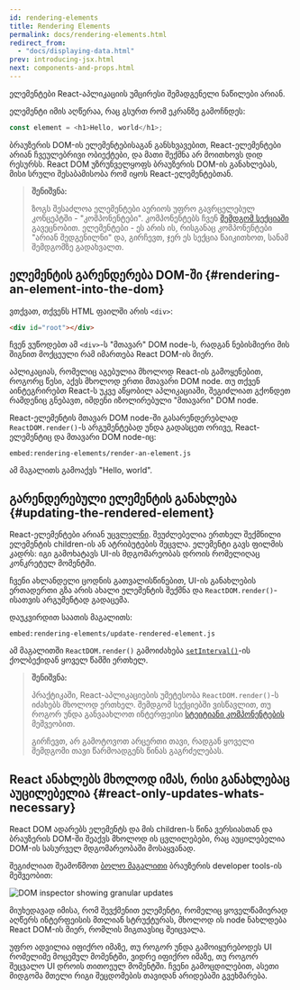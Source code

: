 ```yaml
---
id: rendering-elements
title: Rendering Elements
permalink: docs/rendering-elements.html
redirect_from:
  - "docs/displaying-data.html"
prev: introducing-jsx.html
next: components-and-props.html
---
```


ელემენტები React-აპლიკაციის უმცირესი შემადგენელი ნაწილები არიან.

ელემენტი იმის აღწერაა, რაც გსურთ რომ ეკრანზე გამოჩნდეს:

```js
const element = <h1>Hello, world</h1>;
```

ბრაუზერის DOM-ის ელემენტებისაგან განსხვავებით, React-ელემენტები არიან ჩვეულებრივი ობიექტები, და მათი შექმნა არ მოითხოვს დიდ რესურსს. React DOM უზრუნველყოფს ბრაუზერის DOM-ის განახლებას, მისი სრული შესაბამისობა რომ იყოს React-ელემენტებთან.

>**შენიშვნა:**
>
>ზოგს შესაძლოა ელემენტები აერიოს უფრო გავრცელებულ კონცეპტში - "კომპონენტები". კომპონენტებს ჩვენ [შემდგომ სექციაში](/docs/components-and-props.html) გავეცნობით. ელემენტები - ეს არის ის, რისგანაც კომპონენტები "არიან შედგენილნი" და, გირჩევთ, ჯერ ეს სექცია წაიკითხოთ, სანამ შემდგომზე გადახვალთ.

## ელემენტის გარენდერება DOM-ში {#rendering-an-element-into-the-dom}

ვთქვათ, თქვენს HTML ფაილში არის `<div>`:

```html
<div id="root"></div>
```

ჩვენ ვუწოდებთ ამ `<div>`-ს "მთავარ" DOM node-ს, რადგან ნებისმიერი მის შიგნით მოქცეული რამ იმართება React DOM-ის მიერ.

აპლიკაციას, რომელიც აგებულია მხოლოდ React-ის გამოყენებით, როგორც წესი, აქვს მხოლოდ ერთი მთავარი DOM node. თუ თქვენ აინტეგრირებთ React-ს უკვე აწყობილ აპლიკაციაში, შეგიძლიათ გქონდეთ რამდენიც გნებავთ, იმდენი იზოლირებული "მთავარი" DOM node.

React-ელემენტის მთავარ DOM node-ში გასარენდერებლად `ReactDOM.render()`-ს არგუმენტებად უნდა გადასცეთ ორივე, React-ელემენტიც და მთავარი DOM node-იც:

`embed:rendering-elements/render-an-element.js`

[](codepen://rendering-elements/render-an-element)

ამ მაგალითს გამოაქვს "Hello, world".

## გარენდერებული ელემენტის განახლება {#updating-the-rendered-element}

React-ელემენტები არიან [უცვლელნი](https://en.wikipedia.org/wiki/Immutable_object). შეუძლებელია ერთხელ შექმნილი ელემენტის children-ის ან ატრიბუტების შეცვლა. ელემენტი გავს ფილმის კადრს: იგი გამოხატავს UI-ის მდგომარეობას დროის რომელიღაც კონკრეტულ მომენტში.

ჩვენი ახლანდელი ცოდნის გათვალისწინებით, UI-ის განახლების ერთადერთი გზა არის ახალი ელემენტის შექმნა და `ReactDOM.render()`-ისათვის არგუმენტად გადაცემა.

დაუკვირდით საათის მაგალითს:

`embed:rendering-elements/update-rendered-element.js`

[](codepen://rendering-elements/update-rendered-element)

ამ მაგალითში `ReactDOM.render()` გამოიძახება [`setInterval()`](https://developer.mozilla.org/en-US/docs/Web/API/WindowTimers/setInterval)-ის ქოლბექიდან ყოველ წამში ერთხელ.

>**შენიშვნა:**
>
>პრაქტიკაში, React-აპლიკაციების უმეტესობა `ReactDOM.render()`-ს იძახებს მხოლოდ ერთხელ. შემდგომ სექციებში ვისწავლით, თუ როგორ უნდა განვაახლოთ ინტერფეისი [სტეიტიანი კომპონენტების](/docs/state-and-lifecycle.html) მეშვეობით.
>
>გირჩევთ, არ გამოტოვოთ არცერთი თავი, რადგან ყოველი შემდგომი თავი წარმოადგენს წინას გაგრძელებას.

## React ანახლებს მხოლოდ იმას, რისი განახლებაც აუცილებელია {#react-only-updates-whats-necessary}

React DOM ადარებს ელემენტს და მის children-ს წინა ვერსიასთან და ბრაუზერის DOM-ში შეაქვს მხოლოდ ის ცვლილებები, რაც აუცილებელია DOM-ის სასურველ მდგომარეობაში მოსაყვანად.

შეგიძლიათ შეამოწმოთ [ბოლო მაგალითი](codepen://rendering-elements/update-rendered-element) ბრაუზერის developer tools-ის მეშვეობით:

![DOM inspector showing granular updates](../images/docs/granular-dom-updates.gif)

მიუხედავად იმისა, რომ შევქმენით ელემენტი, რომელიც ყოველწამიერად აღწერს ინტერფეისის მთლიან სტრუქტურას, მხოლოდ ის node ნახლდება React DOM-ის მიერ, რომლის შიგთავსიც შეიცვალა.

უფრო ადვილია იფიქრო იმაზე, თუ როგორ უნდა გამოიყურებოდეს UI რომელიმე მოცემულ მომენტში, ვიდრე იფიქრო იმაზე, თუ როგორ შეცვალო UI დროის თითოეულ მომენტში. ჩვენი გამოცდილებით, ასეთი მიდგომა მთელი რიგი შეცდომების თავიდან არიდებაში გვეხმარება.
